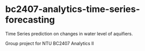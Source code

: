 # bc2407-analytics-time-series-forecasting

Time Series prediction on changes in water level of aquifiers.

Group project for NTU BC2407 Analytics II
